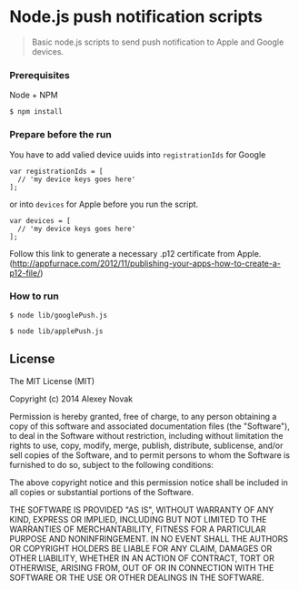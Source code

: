 Node.js push notification scripts
========

> Basic node.js scripts to send push notification to Apple and Google devices.

### Prerequisites

Node + NPM

```
$ npm install
```

### Prepare before the run

You have to add valied device uuids into `registrationIds` for Google

```
var registrationIds = [
  // 'my device keys goes here'
];
```

or into `devices` for Apple before you run the script.

```
var devices = [
  // 'my device keys goes here'
];
```

Follow this link to generate a necessary .p12 certificate from Apple. (http://appfurnace.com/2012/11/publishing-your-apps-how-to-create-a-p12-file/)

### How to run

```
$ node lib/googlePush.js
```

```
$ node lib/applePush.js
```

## License
The MIT License (MIT)

Copyright (c) 2014 Alexey Novak

Permission is hereby granted, free of charge, to any person obtaining a copy of
this software and associated documentation files (the "Software"), to deal in
the Software without restriction, including without limitation the rights to
use, copy, modify, merge, publish, distribute, sublicense, and/or sell copies of
the Software, and to permit persons to whom the Software is furnished to do so,
subject to the following conditions:

The above copyright notice and this permission notice shall be included in all
copies or substantial portions of the Software.

THE SOFTWARE IS PROVIDED "AS IS", WITHOUT WARRANTY OF ANY KIND, EXPRESS OR
IMPLIED, INCLUDING BUT NOT LIMITED TO THE WARRANTIES OF MERCHANTABILITY, FITNESS
FOR A PARTICULAR PURPOSE AND NONINFRINGEMENT. IN NO EVENT SHALL THE AUTHORS OR
COPYRIGHT HOLDERS BE LIABLE FOR ANY CLAIM, DAMAGES OR OTHER LIABILITY, WHETHER
IN AN ACTION OF CONTRACT, TORT OR OTHERWISE, ARISING FROM, OUT OF OR IN
CONNECTION WITH THE SOFTWARE OR THE USE OR OTHER DEALINGS IN THE SOFTWARE.
